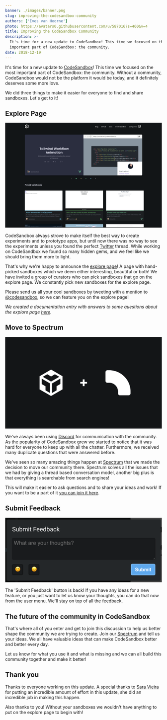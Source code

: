 ```yaml
---
banner: ./images/banner.png
slug: improving-the-codesandbox-community
authors: ['Ives van Hoorne']
photo: https://avatars0.githubusercontent.com/u/587016?s=460&v=4
title: Improving the CodeSandbox Community
description: >-
  It's time for a new update to CodeSandbox! This time we focused on the most
  important part of CodeSandbox: the community.
date: 2018-12-19
---
```


It's time for a new update to [CodeSandbox](https://codesandbox.io)! This time
we focused on the most important part of CodeSandbox: the community. Without a
community, CodeSandbox would not be the platform it would be today, and it
definitely deserves some more love.

We did three things to make it easier for everyone to find and share sandboxes.
Let's get to it!

## Explore Page

![](./images/0.png)

CodeSandbox always strove to make itself the best way to create experiments and
to prototype apps, but until now there was no way to see the experiments unless
you found the perfect [Twitter](https://twitter.com) thread. While working on
CodeSandbox we found so many hidden gems, and we feel like we should bring them
more to light.

That's why we're happy to announce the
[explore page](https://codesandbox.io/explore)! A page with hand-picked
sandboxes which we deem either interesting, beautiful or both! We have invited a
group of curators who can pick sandboxes that go on the explore page. We
constantly pick new sandboxes for the explore page.

Please send us all your cool sandboxes by tweeting with a mention to
[@codesandbox](https://twitter.com/codesandbox), so we can feature you on the
explore page!

_We created a documentation entry with answers to some questions about the
explore page [here](https://codesandbox.io/docs/explore)._

## Move to Spectrum

![](./images/1.png)

We've always been using [Discord](https://discordapp.com) for communication with
the community. As the popularity of CodeSandbox grew we started to notice that
it was hard for everyone to keep up with all the chatter. Furthermore, we
received many duplicate questions that were answered before.

We've seen so many amazing things happen at [Spectrum](https://spectrum.chat)
that we made the decision to move our community there. Spectrum solves all the
issues that we had by giving a thread based conversation model, another big plus
is that everything is searchable from search engines!

This will make it easier to ask questions and to share your ideas and work! If
you want to be a part of it
[you can join it here](https://spectrum.chat/codesandbox).

## Submit Feedback

![](./images/2.png)

The 'Submit Feedback' button is back! If you have any ideas for a new feature,
or you just want to let us know your thoughts, you can do that now from the user
menu. We'll stay on top of all the feedback.

## The future of the community in CodeSandbox

That's where all of you enter and get to join this discussion to help us better
shape the community we are trying to create. Join our
[Spectrum](https://spectrum.chat/codesandbox) and tell us your ideas. We all
have valuable ideas that can make CodeSandbox better and better every day.

Let us know for what you use it and what is missing and we can all build this
community together and make it better!

## Thank you

Thanks to everyone working on this update. A special thanks to
[Sara Vieira](https://twitter.com/NikkitaFTW) for putting an incredible amount
of effort in this update, she did an incredible job in making this happen.

Also thanks to you! Without your sandboxes we wouldn't have anything to put on
the explore page to begin with!
